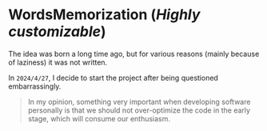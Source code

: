 # WordsMemorization (_Highly customizable_)

The idea was born a long time ago, but for various reasons (mainly because of laziness) it was not written.

In `2024/4/27`, I decide to start the project after being questioned embarrassingly.

> In my opinion, something very important when developing software personally is that 
> we should not over-optimize the code in the early stage, which will consume our enthusiasm.
